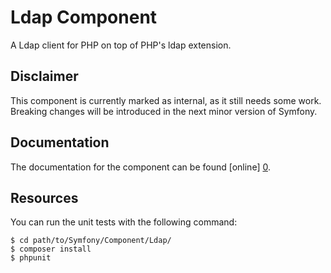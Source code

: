 Ldap Component
==============

A Ldap client for PHP on top of PHP's ldap extension.

Disclaimer
----------

This component is currently marked as internal, as it
still needs some work. Breaking changes will be introduced
in the next minor version of Symfony.

Documentation
-------------

The documentation for the component can be found [online] [0].

Resources
---------

You can run the unit tests with the following command:

    $ cd path/to/Symfony/Component/Ldap/
    $ composer install
    $ phpunit

[0]: https://symfony.com/doc/2.8/components/ldap.html
